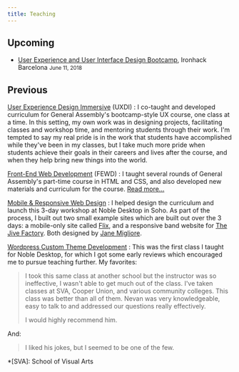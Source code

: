 ```yaml
---
title: Teaching
---
```


Upcoming
--------

* [User Experience and User Interface Design Bootcamp](http://www.ironhack.com/en/courses/ux-ui-design-bootcamp-learn-ux-design), Ironhack Barcelona <small>June 11, 2018</small>

Previous
--------

[User Experience Design Immersive](https://generalassemb.ly/education/user-experience-design-immersive) (UXDI)
: I co-taught and developed curriculum for General Assembly's bootcamp-style UX course, one class at a time. In this setting, my own work was in designing projects, facilitating classes and workshop time, and mentoring students through their work. I'm tempted to say my real pride is in the work that students have accomplished while they've been in my classes, but I take much more pride when students achieve their goals in their careers and lives after the course, and when they help bring new things into the world.

[Front-End Web Development](https://generalassemb.ly/education/front-end-web-development) (FEWD)
: I taught several rounds of General Assembly's part-time course in HTML and CSS, and also developed new materials and curriculum for the course. [Read more...](/ga/)

[Mobile & Responsive Web Design](https://www.nobledesktop.com/classes/mobile-responsive-web-design)
: I helped design the curriculum and launch this 3-day workshop at Noble Desktop in Soho. As part of the process, I built out two small example sites which are built out over the 3 days: a mobile-only site called [Flix](http://flix.nevan.org), and a responsive band website for [The Jive Factory](http://jive.nevan.org). Both designed by [Jane Migliore](http://lalunaproductions.com/meet_the_owner.html).

[Wordpress Custom Theme Development](https://www.nobledesktop.com/classes/wordpress-org)
: This was the first class I taught for Noble Desktop, for which I got some early reviews which encouraged me to pursue teaching further. My favorites:

  > I took this same class at another school but the instructor was so ineffective, I wasn't able to get much out of the class. I've taken classes at SVA, Cooper Union, and various community colleges. This class was better than all of them. Nevan was very knowledgeable, easy to talk to and addressed our questions really effectively.
  >
  > I would highly recommend him.

  And:

  > I liked his jokes, but I seemed to be one of the few.



*[SVA]: School of Visual Arts
